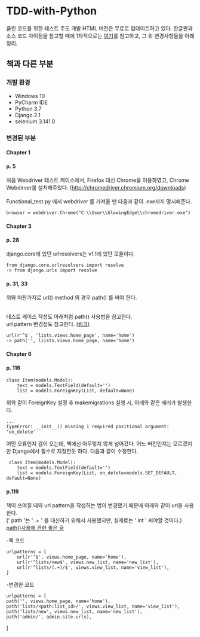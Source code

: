 # TDD-with-Python
클린 코드를 위한 테스트 주도 개발
HTML 버전은 무료로 업데이트하고 있다. 한글판과 소스 코드 차이점을 참고할 때에 1차적으로는 <a href=https://www.obeythetestinggoat.com/pages/book.html#toc>여기</a>를 참고하고, 그 외 변경사항들을 아래 정리.
## 책과 다른 부분

### 개발 환경
 - Windows 10
 - PyCharm IDE
 - Python 3.7 
 - Django 2.1
 - selenium 3.141.0

### 변경된 부분
#### Chapter 1
#### p. 5
 처음 Webdriver 테스트 케이스에서, Firefox 대신 Chrome을 이용하였고, Chrome Webdirver를 설치해주었다. (http://chromedriver.chromium.org/downloads) <br><br>
Functional_test.py 에서 webdriver 를 가져올 땐 다음과 같이 .exe까지 명시해준다.

    browser = webdriver.Chrome("C:\\User\\GlowingEdge\\chromedriver.exe")


#### Chapter 3
#### p. 28
django.core에 있던 urlresolvers는 v1.1에 있던 모듈이다.<br>

    from django.core.urlresolvers import resolve
    -> from django.urls import resolve

#### p. 31, 33
위와 마찬가지로 url() method 의 경우 path() 를 써야 한다.<br><br>

테스트 케이스 작성도 아래처럼 path() 사용법을 참고한다.<br>
url pattern 변경점도 참고한다. <a href=https://blog.illustudio.co.kr/2018/01/29/django-2-0-%EC%97%90%EC%84%9C-%EB%8B%AC%EB%9D%BC%EC%A7%84-%EC%A0%90%EB%93%A4-%ED%8C%8C%EC%9D%B4%EC%8D%AC-%EC%9B%B9%ED%94%84%EB%A1%9C%EA%B7%B8%EB%9E%98%EB%B0%8D-%ED%95%99%EC%8A%B5%EC%A4%91>(링크)</a>

    url(r'^$', 'lists.views.home_page', name='home')
    -> path('', liists.views.home_page, name='home')


#### Chapter 6
#### p. 116
    class Item(models.Model):
        text = models.TextField(default='')
        list = models.ForeignKey(List, default=None)

위와 같이 ForeignKey 설정 후 makemigrations 실행 시, 아래와 같은 에러가 발생한다.

    ...
    TypeError: __init__() missing 1 required positional argument: 'on_delete'

어떤 오류인지 감이 오는데, 책에선 아무렇지 않게 넘어갔다. 어느 버전인지는 모르겠지만 Django에서 필수로 지정한듯 하다. 다음과 같이 수정한다.

     class Item(models.Model):
        text = models.TextField(default='')
        list = models.ForeignKey(List, on_delete=models.SET_DEFAULT, default=None)

#### p.119
책이 쓰여질 때와 url pattern을 작성하는 법이 변경됐기 때문에 아래와 같이 url을 사용한다.<br>
(' path '는 ' .+ ' 를 대신하기 위해서 사용했지만, 실제로는 ' int ' 써야할 것이다.) <br>
  <a href="https://consideratecode.com/2018/05/02/django-2-0-url-to-path-cheatsheet"/>path()사용에 관한 좋은 글</a>

-책 코드

    urlpatterns = [
        url(r'^$', views.home_page, name='home'),
        url(r'^lists/new$', views.new_list, name='new_list'),
        url(r'^lists/(.+)/$', views.view_list, name='view_list'),
    ]

-변경한 코드

    urlpatterns = [
    path('', views.home_page, name='home'),
    path('lists/<path:list_id>/', views.view_list, name='view_list'),
    path('lists/new', views.new_list, name='new_list'),
    path('admin/', admin.site.urls),
]

